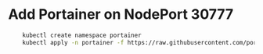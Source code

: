 
# Add Portainer on NodePort 30777
```sh
    kubectl create namespace portainer
    kubectl apply -n portainer -f https://raw.githubusercontent.com/portainer/k8s/master/deploy/manifests/portainer/portainer.yaml
```